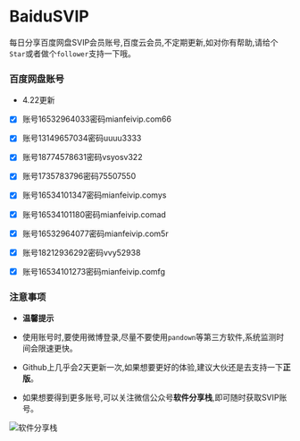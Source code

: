 # BaiduSVIP

每日分享百度网盘SVIP会员账号,百度云会员,不定期更新,如对你有帮助,请给个`Star`或者做个`follower`支持一下哦。

### 百度网盘账号 

- 4.22更新

- [x] 账号16532964033密码mianfeivip.com66

- [x] 账号13149657034密码uuuu3333

- [x] 账号18774578631密码vsyosv322

- [x] 账号1735783796密码75507550

- [x] 账号16534101347密码mianfeivip.comys

- [x] 账号16534101180密码mianfeivip.comad

- [x] 账号16532964077密码mianfeivip.com5r

- [x] 账号18212936292密码vvy52938

- [x] 账号16534101273密码mianfeivip.comfg


### 注意事项

- **温馨提示**

- 使用账号时,要使用微博登录,尽量不要使用`pandown`等第三方软件,系统监测时间会限速更快。

- Github上几乎会2天更新一次,如果想要更好的体验,建议大伙还是去支持一下**正版**。

- 如果想要得到更多账号,可以关注微信公众号**软件分享栈**,即可随时获取SVIP账号。

![软件分享栈](https://ae01.alicdn.com/kf/H5082b6f3bdfc456bb7b5de0f9c104212L.png)
